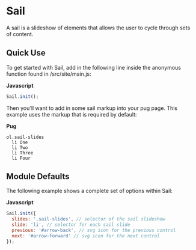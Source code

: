 # Sail

A sail is a slideshow of elements that allows the user to cycle through sets of content.

## Quick Use

To get started with Sail, add in the following line inside the anonymous function found in /src/site/main.js:

**Javascript**

```js
Sail.init();
```

Then you'll want to add in some sail markup into your pug page. This example uses the markup that is required by default:

**Pug**

```pug
ol.sail-slides
  li One
  li Two
  li Three
  li Four
```

## Module Defaults

The following example shows a complete set of options within Sail:

**Javascript**

```js
Sail.init({
  slides: '.sail-slides', // selector of the sail slideshow
  slide: 'li', // selector for each sail slide
  previous: '#arrow-back', // svg icon for the previous control
  next: '#arrow-forward' // svg icon for the next control
});
```
